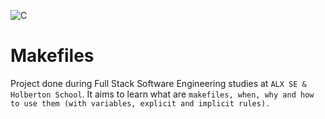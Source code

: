 ![C](https://s3.amazonaws.com/intranet-projects-files/holbertonschool-low_level_programming/273/giphy-2.gif)


# Makefiles

Project done during Full Stack Software Engineering studies at ```ALX SE & Holberton School```. It aims to learn what are ```makefiles, when, why and how to use them (with variables, explicit and implicit rules).```
